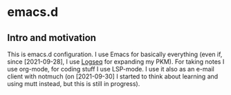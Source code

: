 # emacs.d
## Intro and motivation
This is emacs.d configuration. I use Emacs for basically everything (even if, since [2021-09-28], I use [Logseq](https://logseq.com/) for expanding my PKM). For taking notes I use org-mode, for coding stuff I use LSP-mode. I use it also as an e-mail client with notmuch (on [2021-09-30] I started to think about learning and using mutt instead, but this is still in progress).
